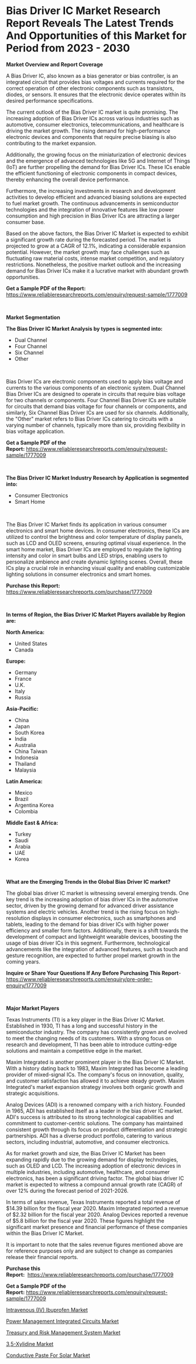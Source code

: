 <p><h1>Bias Driver IC Market Research Report Reveals The Latest Trends And Opportunities of this Market for Period from 2023 - 2030</h1></p><p><strong>Market Overview and Report Coverage</strong></p>
<p><p>A Bias Driver IC, also known as a bias generator or bias controller, is an integrated circuit that provides bias voltages and currents required for the correct operation of other electronic components such as transistors, diodes, or sensors. It ensures that the electronic device operates within its desired performance specifications.</p><p>The current outlook of the Bias Driver IC market is quite promising. The increasing adoption of Bias Driver ICs across various industries such as automotive, consumer electronics, telecommunications, and healthcare is driving the market growth. The rising demand for high-performance electronic devices and components that require precise biasing is also contributing to the market expansion.</p><p>Additionally, the growing focus on the miniaturization of electronic devices and the emergence of advanced technologies like 5G and Internet of Things (IoT) are further propelling the demand for Bias Driver ICs. These ICs enable the efficient functioning of electronic components in compact devices, thereby enhancing the overall device performance.</p><p>Furthermore, the increasing investments in research and development activities to develop efficient and advanced biasing solutions are expected to fuel market growth. The continuous advancements in semiconductor technologies and the integration of innovative features like low power consumption and high precision in Bias Driver ICs are attracting a larger consumer base.</p><p>Based on the above factors, the Bias Driver IC Market is expected to exhibit a significant growth rate during the forecasted period. The market is projected to grow at a CAGR of 12.1%, indicating a considerable expansion potential. However, the market growth may face challenges such as fluctuating raw material costs, intense market competition, and regulatory restrictions. Nonetheless, the positive market outlook and the increasing demand for Bias Driver ICs make it a lucrative market with abundant growth opportunities.</p></p>
<p><strong>Get a Sample PDF of the Report:</strong> <a href="https://www.reliableresearchreports.com/enquiry/request-sample/1777009">https://www.reliableresearchreports.com/enquiry/request-sample/1777009</a></p>
<p>&nbsp;</p>
<p><strong>Market Segmentation</strong></p>
<p><strong>The Bias Driver IC Market Analysis by types is segmented into:</strong></p>
<p><ul><li>Dual Channel</li><li>Four Channel</li><li>Six Channel</li><li>Other</li></ul></p>
<p>&nbsp;</p>
<p><p>Bias Driver ICs are electronic components used to apply bias voltage and currents to the various components of an electronic system. Dual Channel Bias Driver ICs are designed to operate in circuits that require bias voltage for two channels or components. Four Channel Bias Driver ICs are suitable for circuits that demand bias voltage for four channels or components, and similarly, Six Channel Bias Driver ICs are used for six channels. Additionally, the "Other" market refers to Bias Driver ICs catering to circuits with a varying number of channels, typically more than six, providing flexibility in bias voltage application.</p></p>
<p><strong>Get a Sample PDF of the Report:</strong>&nbsp;<a href="https://www.reliableresearchreports.com/enquiry/request-sample/1777009">https://www.reliableresearchreports.com/enquiry/request-sample/1777009</a></p>
<p>&nbsp;</p>
<p><strong>The Bias Driver IC Market Industry Research by Application is segmented into:</strong></p>
<p><ul><li>Consumer Electronics</li><li>Smart Home</li></ul></p>
<p>&nbsp;</p>
<p><p>The Bias Driver IC Market finds its application in various consumer electronics and smart home devices. In consumer electronics, these ICs are utilized to control the brightness and color temperature of display panels, such as LCD and OLED screens, ensuring optimal visual experience. In the smart home market, Bias Driver ICs are employed to regulate the lighting intensity and color in smart bulbs and LED strips, enabling users to personalize ambience and create dynamic lighting scenes. Overall, these ICs play a crucial role in enhancing visual quality and enabling customizable lighting solutions in consumer electronics and smart homes.</p></p>
<p><strong>Purchase this Report:</strong>&nbsp; <a href="https://www.reliableresearchreports.com/purchase/1777009">https://www.reliableresearchreports.com/purchase/1777009</a></p>
<p>&nbsp;</p>
<p><strong>In terms of Region, the Bias Driver IC Market Players available by Region are:</strong></p>
<p>
    <p> <strong> North America: </strong>
        <ul>
            <li>United States</li>
            <li>Canada</li>
        </ul>
        </p> 
    <p> <strong> Europe: </strong>
        <ul>
            <li>Germany</li>
            <li>France</li>
            <li>U.K.</li>
            <li>Italy</li>
            <li>Russia</li>
        </ul>
        </p> 
    <p> <strong> Asia-Pacific: </strong>
        <ul>
            <li>China</li>
            <li>Japan</li>
            <li>South Korea</li>
            <li>India</li>
            <li>Australia</li>
            <li>China Taiwan</li>
            <li>Indonesia</li>
            <li>Thailand</li>
            <li>Malaysia</li>
        </ul>
        </p> 
    <p> <strong> Latin America: </strong>
        <ul>
            <li>Mexico</li>
            <li>Brazil</li>
            <li>Argentina Korea</li>
            <li>Colombia</li>
        </ul>
        </p> 
    <p> <strong> Middle East & Africa: </strong>
        <ul>
            <li>Turkey</li>
            <li>Saudi</li>
            <li>Arabia</li>
            <li>UAE</li>
            <li>Korea</li>
        </ul>
    </p>
    </p>
<p>&nbsp;</p>
<p><strong>What are the Emerging Trends in the Global Bias Driver IC market?</strong></p>
<p><p>The global bias driver IC market is witnessing several emerging trends. One key trend is the increasing adoption of bias driver ICs in the automotive sector, driven by the growing demand for advanced driver assistance systems and electric vehicles. Another trend is the rising focus on high-resolution displays in consumer electronics, such as smartphones and tablets, leading to the demand for bias driver ICs with higher power efficiency and smaller form factors. Additionally, there is a shift towards the development of compact and lightweight wearable devices, boosting the usage of bias driver ICs in this segment. Furthermore, technological advancements like the integration of advanced features, such as touch and gesture recognition, are expected to further propel market growth in the coming years.</p></p>
<p><strong>Inquire or Share Your Questions If Any Before Purchasing This Report</strong>- <a href="https://www.reliableresearchreports.com/enquiry/pre-order-enquiry/1777009">https://www.reliableresearchreports.com/enquiry/pre-order-enquiry/1777009</a></p>
<p>&nbsp;</p>
<p><strong>Major Market Players</strong></p>
<p><p>Texas Instruments (TI) is a key player in the Bias Driver IC Market. Established in 1930, TI has a long and successful history in the semiconductor industry. The company has consistently grown and evolved to meet the changing needs of its customers. With a strong focus on research and development, TI has been able to introduce cutting-edge solutions and maintain a competitive edge in the market. </p><p>Maxim Integrated is another prominent player in the Bias Driver IC Market. With a history dating back to 1983, Maxim Integrated has become a leading provider of mixed-signal ICs. The company's focus on innovation, quality, and customer satisfaction has allowed it to achieve steady growth. Maxim Integrated's market expansion strategy involves both organic growth and strategic acquisitions.</p><p>Analog Devices (ADI) is a renowned company with a rich history. Founded in 1965, ADI has established itself as a leader in the bias driver IC market. ADI's success is attributed to its strong technological capabilities and commitment to customer-centric solutions. The company has maintained consistent growth through its focus on product differentiation and strategic partnerships. ADI has a diverse product portfolio, catering to various sectors, including industrial, automotive, and consumer electronics.</p><p>As for market growth and size, the Bias Driver IC Market has been expanding rapidly due to the growing demand for display technologies, such as OLED and LCD. The increasing adoption of electronic devices in multiple industries, including automotive, healthcare, and consumer electronics, has been a significant driving factor. The global bias driver IC market is expected to witness a compound annual growth rate (CAGR) of over 12% during the forecast period of 2021-2026.</p><p>In terms of sales revenue, Texas Instruments reported a total revenue of $14.39 billion for the fiscal year 2020. Maxim Integrated reported a revenue of $2.32 billion for the fiscal year 2020. Analog Devices reported a revenue of $5.8 billion for the fiscal year 2020. These figures highlight the significant market presence and financial performance of these companies within the Bias Driver IC Market.</p><p>It is important to note that the sales revenue figures mentioned above are for reference purposes only and are subject to change as companies release their financial reports.</p></p>
<p><strong>Purchase this Report:</strong>&nbsp;&nbsp;<a href="https://www.reliableresearchreports.com/purchase/1777009">https://www.reliableresearchreports.com/purchase/1777009</a></p>
<p></p>
<p><strong>Get a Sample PDF of the Report:</strong>&nbsp;<a href="https://www.reliableresearchreports.com/enquiry/request-sample/1777009">https://www.reliableresearchreports.com/enquiry/request-sample/1777009</a></p>
<p><p><a href="https://medium.com/@aliwilldvm/intravenous-iv-ibuprofen-market-share-evolution-and-market-growth-trends-2023-2030-8a3827843ea6">Intravenous (IV) Ibuprofen Market</a></p><p><a href="https://medium.com/@dinafritsch/power-management-integrated-circuits-market-insights-into-market-cagr-market-trends-and-growth-23c3b173cdca">Power Management Integrated Circuits Market</a></p><p><a href="https://github.com/scarol104/Market-Research-Report-List-1/blob/main/treasury-and-risk-management-system-market.md">Treasury and Risk Management System Market</a></p><p><a href="https://github.com/deliacustodio40/Market-Research-Report-List-1/blob/main/35-xylidine-market.md">3,5-Xylidine Market</a></p><p><a href="https://www.linkedin.com/pulse/conductive-paste-solar-market-research-report-provides/">Conductive Paste For Solar Market</a></p></p>